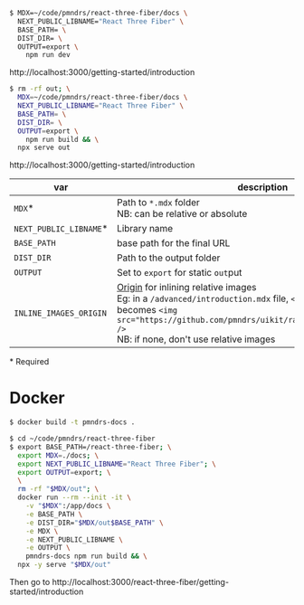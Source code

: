 ```sh
$ MDX=~/code/pmndrs/react-three-fiber/docs \
  NEXT_PUBLIC_LIBNAME="React Three Fiber" \
  BASE_PATH= \
  DIST_DIR= \
  OUTPUT=export \
    npm run dev
```

http://localhost:3000/getting-started/introduction

```sh
$ rm -rf out; \
  MDX=~/code/pmndrs/react-three-fiber/docs \
  NEXT_PUBLIC_LIBNAME="React Three Fiber" \
  BASE_PATH= \
  DIST_DIR= \
  OUTPUT=export \
    npm run build && \
  npx serve out
```

http://localhost:3000/getting-started/introduction

| var                     | description                                                                                                                                                                                                                                                                                              | default |
| ----------------------- | -------------------------------------------------------------------------------------------------------------------------------------------------------------------------------------------------------------------------------------------------------------------------------------------------------- | ------- |
| `MDX`\*                 | Path to `*.mdx` folder<br>NB: can be relative or absolute                                                                                                                                                                                                                                                | none    |
| `NEXT_PUBLIC_LIBNAME`\* | Library name                                                                                                                                                                                                                                                                                             | none    |
| `BASE_PATH`             | base path for the final URL                                                                                                                                                                                                                                                                              | none    |
| `DIST_DIR`              | Path to the output folder                                                                                                                                                                                                                                                                                | none    |
| `OUTPUT`                | Set to `export` for static `out`put                                                                                                                                                                                                                                                                      | none    |
| `INLINE_IMAGES_ORIGIN`  | [Origin](https://developer.mozilla.org/en-US/docs/Web/API/URL/origin) for inlining relative images<br>Eg: in a `/advanced/introduction.mdx` file, `<img src="./dog.png" />` becomes `<img src="https://github.com/pmndrs/uikit/raw/main/advanced/dog.png" />`<br> NB: if none, don't use relative images | none    |

\* Required

# Docker

```sh
$ docker build -t pmndrs-docs .
```

```sh
$ cd ~/code/pmndrs/react-three-fiber
$ export BASE_PATH=/react-three-fiber; \
  export MDX=./docs; \
  export NEXT_PUBLIC_LIBNAME="React Three Fiber"; \
  export OUTPUT=export; \
  \
  rm -rf "$MDX/out"; \
  docker run --rm --init -it \
    -v "$MDX":/app/docs \
    -e BASE_PATH \
    -e DIST_DIR="$MDX/out$BASE_PATH" \
    -e MDX \
    -e NEXT_PUBLIC_LIBNAME \
    -e OUTPUT \
    pmndrs-docs npm run build && \
  npx -y serve "$MDX/out"
```

Then go to http://localhost:3000/react-three-fiber/getting-started/introduction
